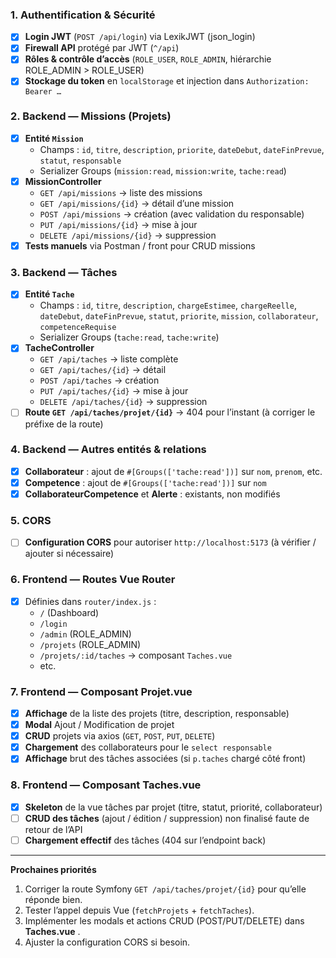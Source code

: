 ### 1. Authentification & Sécurité

* [X] **Login JWT** (`POST /api/login`) via LexikJWT (json_login)
* [X] **Firewall API** protégé par JWT (`^/api`)
* [X] **Rôles & contrôle d’accès** (`ROLE_USER`, `ROLE_ADMIN`, hiérarchie ROLE_ADMIN > ROLE_USER)
* [X] **Stockage du token** en `localStorage` et injection dans `Authorization: Bearer …`

### 2. Backend — Missions (Projets)

* [X] **Entité `Mission`**
  * Champs : `id`, `titre`, `description`, `priorite`, `dateDebut`, `dateFinPrevue`, `statut`, `responsable`
  * Serializer Groups (`mission:read`, `mission:write`, `tache:read`)
* [X] **MissionController**
  * `GET /api/missions` → liste des missions
  * `GET /api/missions/{id}` → détail d’une mission
  * `POST /api/missions` → création (avec validation du responsable)
  * `PUT /api/missions/{id}` → mise à jour
  * `DELETE /api/missions/{id}` → suppression
* [X] **Tests manuels** via Postman / front pour CRUD missions

### 3. Backend — Tâches

* [X] **Entité `Tache`**
  * Champs : `id`, `titre`, `description`, `chargeEstimee`, `chargeReelle`, `dateDebut`, `dateFinPrevue`, `statut`, `priorite`, `mission`, `collaborateur`, `competenceRequise`
  * Serializer Groups (`tache:read`, `tache:write`)
* [X] **TacheController**
  * `GET /api/taches` → liste complète
  * `GET /api/taches/{id}` → détail
  * `POST /api/taches` → création
  * `PUT /api/taches/{id}` → mise à jour
  * `DELETE /api/taches/{id}` → suppression
* [ ] **Route `GET /api/taches/projet/{id}`** → 404 pour l’instant (à corriger le préfixe de la route)

### 4. Backend — Autres entités & relations

* [X] **Collaborateur** : ajout de `#[Groups(['tache:read'])]` sur `nom`, `prenom`, etc.
* [X] **Competence** : ajout de `#[Groups(['tache:read'])]` sur `nom`
* [X] **CollaborateurCompetence** et **Alerte** : existants, non modifiés

### 5. CORS

* [ ] **Configuration CORS** pour autoriser `http://localhost:5173` (à vérifier / ajouter si nécessaire)

### 6. Frontend — Routes Vue Router

* [X] Définies dans `router/index.js` :
  * `/` (Dashboard)
  * `/login`
  * `/admin` (ROLE_ADMIN)
  * `/projets` (ROLE_ADMIN)
  * `/projets/:id/taches` → composant `Taches.vue`
  * etc.

### 7. Frontend — Composant **Projet.vue**

* [X] **Affichage** de la liste des projets (titre, description, responsable)
* [X] **Modal** Ajout / Modification de projet
* [X] **CRUD** projets via axios (`GET`, `POST`, `PUT`, `DELETE`)
* [X] **Chargement** des collaborateurs pour le `select responsable`
* [X] **Affichage** brut des tâches associées (si `p.taches` chargé côté front)

### 8. Frontend — Composant **Taches.vue**

* [X] **Skeleton** de la vue tâches par projet (titre, statut, priorité, collaborateur)
* [ ] **CRUD des tâches** (ajout / édition / suppression) non finalisé faute de retour de l’API
* [ ] **Chargement effectif** des tâches (404 sur l’endpoint back)

---

**Prochaines priorités**

1. Corriger la route Symfony `GET /api/taches/projet/{id}` pour qu’elle réponde bien.
2. Tester l’appel depuis Vue (`fetchProjets` + `fetchTaches`).
3. Implémenter les modals et actions CRUD (POST/PUT/DELETE) dans  **Taches.vue** .
4. Ajuster la configuration CORS si besoin.
